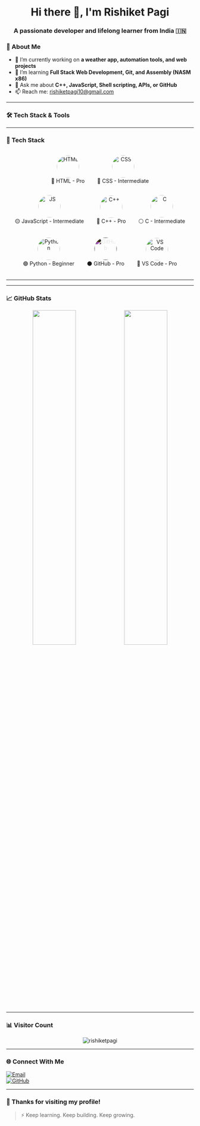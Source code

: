 <h1 align="center">Hi there 👋, I'm Rishiket Pagi</h1>
<h3 align="center">A passionate developer and lifelong learner from India 🇮🇳</h3>


### 🌟 About Me

- 🔭 I’m currently working on **a weather app, automation tools, and web projects**
- 🌱 I’m learning **Full Stack Web Development, Git, and Assembly (NASM x86)**
- 💬 Ask me about **C++, JavaScript, Shell scripting, APIs, or GitHub**
- 📫 Reach me: [rishiketpagi10@gmail.com](mailto:rishiketpagi10@gmail.com)
---

### 🛠️ Tech Stack & Tools

<style>
/* GitHub README renders inline styles only; animations must be inline */
@keyframes bounce {
  0%, 100% { transform: translateY(0); }
  50% { transform: translateY(-6px); }
}
</style>

---

### 🚀 Tech Stack

<div align="center">

<!-- HTML -->
<div style="display: inline-block; text-align: center; margin: 15px;">
  <img src="https://cdn.jsdelivr.net/gh/devicons/devicon/icons/html5/html5-original.svg" title="HTML5" alt="HTML" width="60" height="60"
    style="border-radius: 50%; animation: bounce 2s infinite;"/>
  <div>🔶 HTML - Pro</div>
</div>

<!-- CSS -->
<div style="display: inline-block; text-align: center; margin: 15px;">
  <img src="https://cdn.jsdelivr.net/gh/devicons/devicon/icons/css3/css3-original.svg" title="CSS3" alt="CSS" width="60" height="60"
    style="border-radius: 50%; animation: bounce 2.2s infinite;"/>
  <div>🔷 CSS - Intermediate</div>
</div>

<!-- JavaScript -->
<div style="display: inline-block; text-align: center; margin: 15px;">
  <img src="https://cdn.jsdelivr.net/gh/devicons/devicon/icons/javascript/javascript-original.svg" title="JavaScript" alt="JS" width="60" height="60"
    style="border-radius: 50%; animation: bounce 2.4s infinite;"/>
  <div>🟡 JavaScript - Intermediate</div>
</div>

<!-- C++ -->
<div style="display: inline-block; text-align: center; margin: 15px;">
  <img src="https://cdn.jsdelivr.net/gh/devicons/devicon/icons/cplusplus/cplusplus-original.svg" title="C++" alt="C++" width="60" height="60"
    style="border-radius: 50%; animation: bounce 2.6s infinite;"/>
  <div>🔵 C++ - Pro</div>
</div>

<!-- C -->
<div style="display: inline-block; text-align: center; margin: 15px;">
  <img src="https://cdn.jsdelivr.net/gh/devicons/devicon/icons/c/c-original.svg" title="C" alt="C" width="60" height="60"
    style="border-radius: 50%; animation: bounce 2.8s infinite;"/>
  <div>⚪ C - Intermediate</div>
</div>

<!-- Python -->
<div style="display: inline-block; text-align: center; margin: 15px;">
  <img src="https://cdn.jsdelivr.net/gh/devicons/devicon/icons/python/python-original.svg" title="Python" alt="Python" width="60" height="60"
    style="border-radius: 50%; animation: bounce 3s infinite;"/>
  <div>🟣 Python - Beginner</div>
</div>

<!-- GitHub -->
<div style="display: inline-block; text-align: center; margin: 15px;">
  <img src="https://cdn.jsdelivr.net/gh/devicons/devicon/icons/github/github-original.svg" title="GitHub" alt="GitHub" width="60" height="60"
    style="border-radius: 50%; filter: invert(1); animation: bounce 3.2s infinite;"/>
  <div>⚫ GitHub - Pro</div>
</div>

<!-- VS Code -->
<div style="display: inline-block; text-align: center; margin: 15px;">
  <img src="https://cdn.jsdelivr.net/gh/devicons/devicon/icons/vscode/vscode-original.svg" title="VS Code" alt="VS Code" width="60" height="60"
    style="border-radius: 50%; animation: bounce 3.4s infinite;"/>
  <div>🔷 VS Code - Pro</div>
</div>

</div>

---


---

### 📈 GitHub Stats

<p align="center">
  <img width="48%" src="https://github-readme-stats.vercel.app/api?username=rishiketpagi&show_icons=true&theme=tokyonight&count_private=true" />
  <img width="48%" src="https://github-readme-streak-stats.herokuapp.com/?user=rishiketpagi&theme=tokyonight" />
</p>

---

### 📊 Visitor Count

<p align="center">
  <img src="https://komarev.com/ghpvc/?username=rishiketpagi&label=Profile+Views&color=blue&style=flat" alt="rishiketpagi" />
</p>

---

### 🌐 Connect With Me

[![Email](https://img.shields.io/badge/Gmail-red?logo=gmail&logoColor=white)](mailto:rishiketpagi10@gmail.com)  
[![GitHub](https://img.shields.io/badge/GitHub-black?logo=github)](https://github.com/rishiketpagi)

---

### 🙌 Thanks for visiting my profile!

> ⚡ Keep learning. Keep building. Keep growing.
